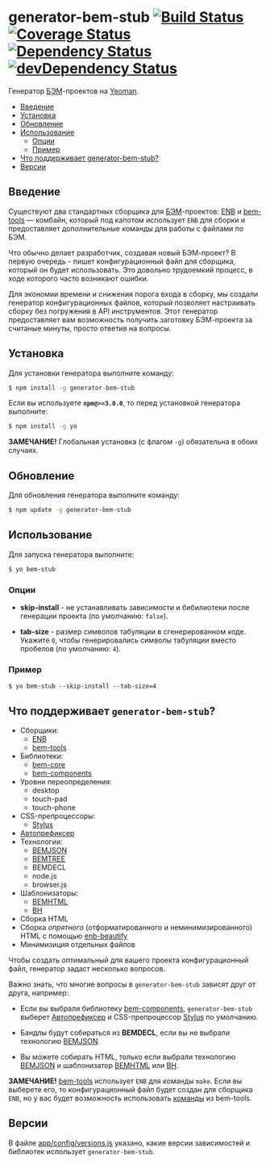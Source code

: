 # generator-bem-stub [![Build Status](https://travis-ci.org/bem/generator-bem-stub.svg)](https://travis-ci.org/bem/generator-bem-stub) [![Coverage Status](https://img.shields.io/coveralls/bem/generator-bem-stub.svg)](https://coveralls.io/r/bem/generator-bem-stub?branch=master) [![Dependency Status](https://david-dm.org/bem/generator-bem-stub.svg)](https://david-dm.org/bem/generator-bem-stub) [![devDependency Status](https://david-dm.org/bem/generator-bem-stub/dev-status.svg)](https://david-dm.org/bem/generator-bem-stub#info=devDependencies)

Генератор [БЭМ](https://ru.bem.info/)-проектов на [Yeoman](http://yeoman.io).

<!-- TOC -->
- [Введение](#Введение)
- [Установка](#Установка)
- [Обновление](#Обновление)
- [Использование](#Использование)
  - [Опции](#Опции)
  - [Пример](#Пример)
- [Что поддерживает generator-bem-stub?](#Что-поддерживает-generator-bem-stub)
- [Версии](#Версии)

<!-- TOC END -->

## Введение

Существуют два стандартных сборщика для [БЭМ](https://ru.bem.info/)-проектов: [ENB](https://ru.bem.info/tools/bem/enb-bem/) и [bem-tools](https://ru.bem.info/tools/bem/bem-tools/) — комбайн, который под капотом использует `ENB` для сборки и предоставляет дополнительные команды для работы с файлами по БЭМ.

Что обычно делает разработчик, создавая новый БЭМ-проект? В первую очередь - пишет конфигурационный файл для сборщика, который он будет использовать. Это довольно трудоемкий процесс, в ходе которого часто возникают ошибки.

Для экономии времени и снижения порога входа в сборку, мы создали генератор конфигурационных файлов, который позволяет настраивать сборку без погружения в API инструментов. Этот генератор предоставляет вам возможность получить заготовку БЭМ-проекта за считаные минуты, просто ответив на вопросы.

## Установка

Для установки генератора выполните команду:

```bash
$ npm install -g generator-bem-stub
```

Если вы используете **`npm@>=3.0.0`**, то перед установкой генератора выполните:

```bash
$ npm install -g yo
```

**ЗАМЕЧАНИЕ!** Глобальная установка (с флагом `-g`) обязательна в обоих случаях.

## Обновление

Для обновления генератора выполните команду:

```bash
$ npm update -g generator-bem-stub
```

## Использование

Для запуска генератора выполните:

```bash
$ yo bem-stub
```

### Опции

* **skip-install** - не устанавливать зависимости и бибилиотеки после генерации проекта (по умолчанию: `false`).

* **tab-size** - размер символов табуляции в сгенерированном коде. Укажите `0`, чтобы генерировались символы табуляции вместо пробелов (по умолчанию: `4`).

### Пример

```
$ yo bem-stub --skip-install --tab-size=4
```

## Что поддерживает `generator-bem-stub`?

- Сборщики:
  - [ENB](https://github.com/enb-make/enb)
  - [bem-tools](https://ru.bem.info/tools/bem/bem-tools/)
- Библиотеки:
  - [bem-core](https://ru.bem.info/libs/bem-core/)
  - [bem-components](https://ru.bem.info/libs/bem-components/)
- Уровни переопределения:
  - desktop
  - touch-pad
  - touch-phone
- CSS-препроцессоры:
  - [Stylus](https://github.com/stylus/stylus)
- [Автопрефиксер](https://github.com/postcss/autoprefixer)
- Технологии:
  - [BEMJSON](https://ru.bem.info/technology/bemjson/)
  - [BEMTREE](https://ru.bem.info/technology/bemtree/)
  - BEMDECL
  - node.js
  - browser.js
- Шаблонизаторы:
  - [BEMHTML](https://ru.bem.info/technology/bemhtml/)
  - [BH](https://ru.bem.info/technology/bh/)
- Сборка HTML
- Сборка _опрятного_ (отформатированного и неминимизированного) HTML с помощью [enb-beautify](https://github.com/enb-make/enb-beautify)
- Минимизиция отдельных файлов

Чтобы создать оптимальный для вашего проекта конфигурационный файл, генератор задаст несколько вопросов.

Важно знать, что многие вопросы в `generator-bem-stub` зависят друг от друга, например:

* Если вы выбрали библиотеку [bem-components](https://ru.bem.info/libs/bem-components/), `generator-bem-stub` выберет [Автопрефиксер](https://github.com/postcss/autoprefixer) и CSS-препроцессор [Stylus](https://github.com/stylus/stylus) по умолчанию.

* Бандлы будут собираться из **BEMDECL**, если вы не выбрали технологию [BEMJSON](https://ru.bem.info/technology/bemjson/current/bemjson/).

* Вы можете собирать HTML, только если выбрали технологию [BEMJSON](https://ru.bem.info/technology/bemjson/current/bemjson/) и шаблонизатор [BEMHTML](https://ru.bem.info/technology/bemhtml/current/intro/) или [BH](https://ru.bem.info/technology/bh/).

**ЗАМЕЧАНИЕ!** [bem-tools](https://ru.bem.info/tools/bem/bem-tools/) использует `ENB` для команды `make`. Если вы выберете его, то конфигурационный файл будет создан для сборщика `ENB`, но у вас будет возможность использовать [команды](https://ru.bem.info/tools/bem/bem-tools/commands/) из bem-tools.

## Версии

В файле [app/config/versions.js](./app/config/versions.js) указано, какие версии зависимостей и библиотек использует `generator-bem-stub`.
